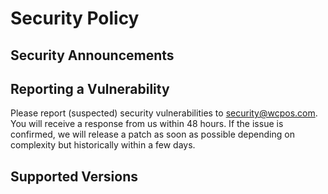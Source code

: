 # Security Policy

## Security Announcements

## Reporting a Vulnerability

Please report (suspected) security vulnerabilities to security@wcpos.com. You will receive a response from us within 48 hours. If the issue is confirmed, we will release a patch as soon as possible depending on complexity but historically within a few days.

## Supported Versions

